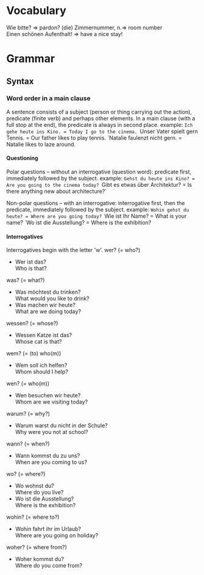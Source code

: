 
# Vocabulary
Wie bitte? => pardon?
(die) Zimmernummer, n.=> room number
Einen schönen Aufenthalt! => have a nice stay!


# Grammar

## Syntax

### Word order in a main clause
A sentence consists of a subject (person or thing carrying out the action), predicate (finite verb) and perhaps other elements.
In a main clause (with a full stop at the end), the predicate is always in second place.
example: 
`Ich gehe heute ins Kino. = Today I go to the cinema.
`Unser Vater spielt gern Tennis. = Our father likes to play tennis.
`Natalie faulenzt nicht gern. = Natalie likes to laze around.

#### Questioning
Polar questions – without an interrogative (question word): predicate first, immediately followed by the subject.
example:
`Gehst du heute ins Kino? = Are you going to the cinema today?
`Gibt es etwas über Architektur? = Is there anything new about architecture?`

Non-polar questions – with an interrogative: interrogative first, then the predicate, immediately followed by the subject.
example:
`Wohin gehst du heute? = Where are you going today?
`Wie ist Ihr Name? = What is your name?
`Wo ist die Ausstellung? = Where is the exhibition?

#### Interrogatives
Interrogatives begin with the letter 'w'.
wer? (= who?)
- Wer ist das?  
    Who is that?

was? (= what?)
- Was möchtest du trinken?  
    What would you like to drink?
- Was machen wir heute?  
    What are we doing today?

wessen? (= whose?)
- Wessen Katze ist das?  
    Whose cat is that?

wem? (= (to) who(m))
- Wem soll ich helfen?  
    Whom should I help?

wen? (= who(m))
- Wen besuchen wir heute?  
    Whom are we visiting today?

warum? (= why?)
- Warum warst du nicht in der Schule?  
    Why were you not at school?

wann? (= when?)
- Wann kommst du zu uns?  
    When are you coming to us?

wo? (= where?)
- Wo wohnst du?  
    Where do you live?
- Wo ist die Ausstellung?  
    Where is the exhibition?

wohin? (= where to?)
- Wohin fahrt ihr im Urlaub?  
    Where are you going on holiday?
    
woher? (= where from?)
- Woher kommst du?  
    Where do you come from?

